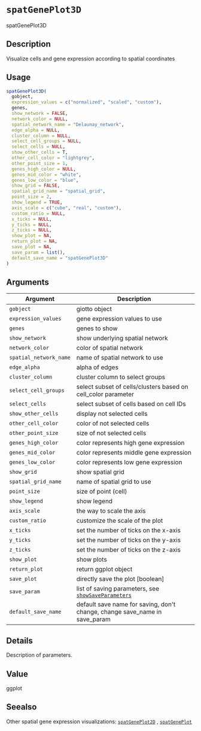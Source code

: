 # `spatGenePlot3D`

spatGenePlot3D


## Description

Visualize cells and gene expression according to spatial coordinates


## Usage

```r
spatGenePlot3D(
  gobject,
  expression_values = c("normalized", "scaled", "custom"),
  genes,
  show_network = FALSE,
  network_color = NULL,
  spatial_network_name = "Delaunay_network",
  edge_alpha = NULL,
  cluster_column = NULL,
  select_cell_groups = NULL,
  select_cells = NULL,
  show_other_cells = T,
  other_cell_color = "lightgrey",
  other_point_size = 1,
  genes_high_color = NULL,
  genes_mid_color = "white",
  genes_low_color = "blue",
  show_grid = FALSE,
  spatial_grid_name = "spatial_grid",
  point_size = 2,
  show_legend = TRUE,
  axis_scale = c("cube", "real", "custom"),
  custom_ratio = NULL,
  x_ticks = NULL,
  y_ticks = NULL,
  z_ticks = NULL,
  show_plot = NA,
  return_plot = NA,
  save_plot = NA,
  save_param = list(),
  default_save_name = "spatGenePlot3D"
)
```


## Arguments

Argument      |Description
------------- |----------------
`gobject`     |     giotto object
`expression_values`     |     gene expression values to use
`genes`     |     genes to show
`show_network`     |     show underlying spatial network
`network_color`     |     color of spatial network
`spatial_network_name`     |     name of spatial network to use
`edge_alpha`     |     alpha of edges
`cluster_column`     |     cluster column to select groups
`select_cell_groups`     |     select subset of cells/clusters based on cell_color parameter
`select_cells`     |     select subset of cells based on cell IDs
`show_other_cells`     |     display not selected cells
`other_cell_color`     |     color of not selected cells
`other_point_size`     |     size of not selected cells
`genes_high_color`     |     color represents high gene expression
`genes_mid_color`     |     color represents middle gene expression
`genes_low_color`     |     color represents low gene expression
`show_grid`     |     show spatial grid
`spatial_grid_name`     |     name of spatial grid to use
`point_size`     |     size of point (cell)
`show_legend`     |     show legend
`axis_scale`     |     the way to scale the axis
`custom_ratio`     |     customize the scale of the plot
`x_ticks`     |     set the number of ticks on the x-axis
`y_ticks`     |     set the number of ticks on the y-axis
`z_ticks`     |     set the number of ticks on the z-axis
`show_plot`     |     show plots
`return_plot`     |     return ggplot object
`save_plot`     |     directly save the plot [boolean]
`save_param`     |     list of saving parameters, see [`showSaveParameters`](#showsaveparameters)
`default_save_name`     |     default save name for saving, don't change, change save_name in save_param


## Details

Description of parameters.


## Value

ggplot


## Seealso

Other spatial gene expression visualizations:
 [`spatGenePlot2D`](#spatgeneplot2d) ,
 [`spatGenePlot`](#spatgeneplot)


